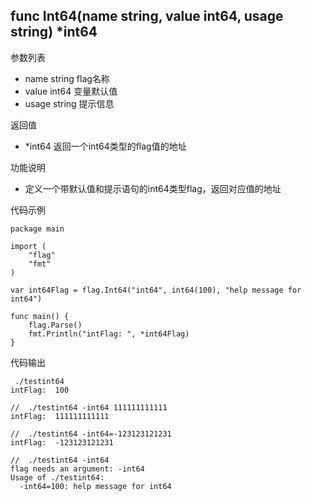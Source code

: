 ## func Int64(name string, value int64, usage string) *int64

参数列表
- name string   flag名称
- value int64 变量默认值
- usage string 提示信息

返回值
- *int64 返回一个int64类型的flag值的地址

功能说明
- 定义一个带默认值和提示语句的int64类型flag，返回对应值的地址

代码示例
        
    package main
    
    import (
        "flag"
        "fmt"
    )
    
    var int64Flag = flag.Int64("int64", int64(100), "help message for int64")
    
    func main() {
        flag.Parse()
        fmt.Println("intFlag: ", *int64Flag)
    }

代码输出
            
     ./testint64
    intFlag:  100
    
    //  ./testint64 -int64 111111111111
    intFlag:  111111111111
    
    //  ./testint64 -int64=-123123121231
    intFlag:  -123123121231
    
    //  ./testint64 -int64              
    flag needs an argument: -int64
    Usage of ./testint64:
      -int64=100: help message for int64
